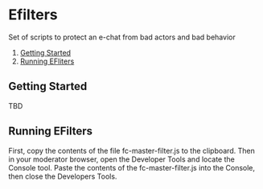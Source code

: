 # Efilters

Set of scripts to protect an e-chat from bad actors and bad behavior

1. [Getting Started](#getting-started)
2. [Running EFliters](#running-efilters)

## Getting Started

TBD

## Running EFilters

First, copy the contents of the file fc-master-filter.js to the clipboard.
Then in your moderator browser, open the Developer Tools and locate the Console
tool. Paste the contents of the fc-master-filter.js into the Console,
then close the Developers Tools.

